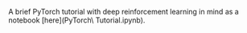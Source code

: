 A brief PyTorch tutorial with deep reinforcement learning in mind as a notebook [here](PyTorch\ Tutorial.ipynb).
